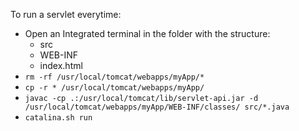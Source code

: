 To run a servlet everytime:
* Open an Integrated terminal in the folder with the structure:
    * src
    * WEB-INF
    * index.html
* `rm -rf /usr/local/tomcat/webapps/myApp/*`
* `cp -r * /usr/local/tomcat/webapps/myApp/`
* `javac -cp .:/usr/local/tomcat/lib/servlet-api.jar -d /usr/local/tomcat/webapps/myApp/WEB-INF/classes/ src/*.java`
* `catalina.sh run`